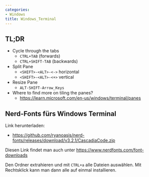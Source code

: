 ```yaml
---
categories:
- Windows
title: Windows_Terminal
---
```


## TL;DR

- Cycle through the tabs
  - `CTRL+TAB` (forwards)
  - `CTRL+SHIFT-TAB` (backwards)
- Split Pane
  - `<SHIFT>-<ALT>-<->` horizontal
  - `<SHIFT>-<ALT>-<+>` vertical
- Resize Pane
  - `ALT-SHIFT-Arrow_Keys`
- Where to find more on tiling the panes?
  - https://learn.microsoft.com/en-us/windows/terminal/panes



## Nerd-Fonts fürs Windows Terminal 

Link herunterladen:

-   https://github.com/ryanoasis/nerd-fonts/releases/download/v3.2.1/CascadiaCode.zip

Diesen Link findet man auch unter
https://www.nerdfonts.com/font-downloads

Den Ordner extrahieren und mit `CTRL+a` alle Dateien auswählen. Mit
Rechtsklick kann man dann alle auf einmal installieren.
